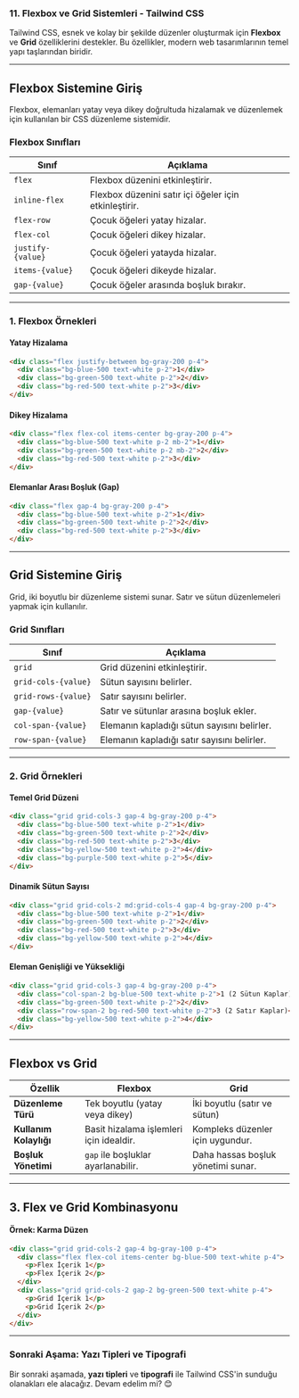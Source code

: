 ### **11. Flexbox ve Grid Sistemleri - Tailwind CSS**

Tailwind CSS, esnek ve kolay bir şekilde düzenler oluşturmak için **Flexbox** ve **Grid** özelliklerini destekler. Bu özellikler, modern web tasarımlarının temel yapı taşlarından biridir.

---

## **Flexbox Sistemine Giriş**

Flexbox, elemanları yatay veya dikey doğrultuda hizalamak ve düzenlemek için kullanılan bir CSS düzenleme sistemidir.

### **Flexbox Sınıfları**

| **Sınıf**             | **Açıklama**                                           |
|------------------------|-------------------------------------------------------|
| `flex`                | Flexbox düzenini etkinleştirir.                        |
| `inline-flex`         | Flexbox düzenini satır içi öğeler için etkinleştirir.  |
| `flex-row`            | Çocuk öğeleri yatay hizalar.                          |
| `flex-col`            | Çocuk öğeleri dikey hizalar.                          |
| `justify-{value}`     | Çocuk öğeleri yatayda hizalar.                         |
| `items-{value}`       | Çocuk öğeleri dikeyde hizalar.                         |
| `gap-{value}`         | Çocuk öğeler arasında boşluk bırakır.                  |

---

### **1. Flexbox Örnekleri**

#### **Yatay Hizalama**

```html
<div class="flex justify-between bg-gray-200 p-4">
  <div class="bg-blue-500 text-white p-2">1</div>
  <div class="bg-green-500 text-white p-2">2</div>
  <div class="bg-red-500 text-white p-2">3</div>
</div>
```

#### **Dikey Hizalama**

```html
<div class="flex flex-col items-center bg-gray-200 p-4">
  <div class="bg-blue-500 text-white p-2 mb-2">1</div>
  <div class="bg-green-500 text-white p-2 mb-2">2</div>
  <div class="bg-red-500 text-white p-2">3</div>
</div>
```

#### **Elemanlar Arası Boşluk (Gap)**

```html
<div class="flex gap-4 bg-gray-200 p-4">
  <div class="bg-blue-500 text-white p-2">1</div>
  <div class="bg-green-500 text-white p-2">2</div>
  <div class="bg-red-500 text-white p-2">3</div>
</div>
```

---

## **Grid Sistemine Giriş**

Grid, iki boyutlu bir düzenleme sistemi sunar. Satır ve sütun düzenlemeleri yapmak için kullanılır.

### **Grid Sınıfları**

| **Sınıf**                | **Açıklama**                                           |
|---------------------------|-------------------------------------------------------|
| `grid`                   | Grid düzenini etkinleştirir.                          |
| `grid-cols-{value}`      | Sütun sayısını belirler.                              |
| `grid-rows-{value}`      | Satır sayısını belirler.                              |
| `gap-{value}`            | Satır ve sütunlar arasına boşluk ekler.               |
| `col-span-{value}`       | Elemanın kapladığı sütun sayısını belirler.           |
| `row-span-{value}`       | Elemanın kapladığı satır sayısını belirler.           |

---

### **2. Grid Örnekleri**

#### **Temel Grid Düzeni**

```html
<div class="grid grid-cols-3 gap-4 bg-gray-200 p-4">
  <div class="bg-blue-500 text-white p-2">1</div>
  <div class="bg-green-500 text-white p-2">2</div>
  <div class="bg-red-500 text-white p-2">3</div>
  <div class="bg-yellow-500 text-white p-2">4</div>
  <div class="bg-purple-500 text-white p-2">5</div>
</div>
```

#### **Dinamik Sütun Sayısı**

```html
<div class="grid grid-cols-2 md:grid-cols-4 gap-4 bg-gray-200 p-4">
  <div class="bg-blue-500 text-white p-2">1</div>
  <div class="bg-green-500 text-white p-2">2</div>
  <div class="bg-red-500 text-white p-2">3</div>
  <div class="bg-yellow-500 text-white p-2">4</div>
</div>
```

#### **Eleman Genişliği ve Yüksekliği**

```html
<div class="grid grid-cols-3 gap-4 bg-gray-200 p-4">
  <div class="col-span-2 bg-blue-500 text-white p-2">1 (2 Sütun Kaplar)</div>
  <div class="bg-green-500 text-white p-2">2</div>
  <div class="row-span-2 bg-red-500 text-white p-2">3 (2 Satır Kaplar)</div>
  <div class="bg-yellow-500 text-white p-2">4</div>
</div>
```

---

## **Flexbox vs Grid**

| **Özellik**            | **Flexbox**                                  | **Grid**                          |
|-------------------------|----------------------------------------------|-----------------------------------|
| **Düzenleme Türü**      | Tek boyutlu (yatay veya dikey)               | İki boyutlu (satır ve sütun)      |
| **Kullanım Kolaylığı**  | Basit hizalama işlemleri için idealdir.       | Kompleks düzenler için uygundur. |
| **Boşluk Yönetimi**     | `gap` ile boşluklar ayarlanabilir.           | Daha hassas boşluk yönetimi sunar.|

---

## **3. Flex ve Grid Kombinasyonu**

#### **Örnek: Karma Düzen**

```html
<div class="grid grid-cols-2 gap-4 bg-gray-100 p-4">
  <div class="flex flex-col items-center bg-blue-500 text-white p-4">
    <p>Flex İçerik 1</p>
    <p>Flex İçerik 2</p>
  </div>
  <div class="grid grid-cols-2 gap-2 bg-green-500 text-white p-4">
    <p>Grid İçerik 1</p>
    <p>Grid İçerik 2</p>
  </div>
</div>
```

---

### **Sonraki Aşama: Yazı Tipleri ve Tipografi**

Bir sonraki aşamada, **yazı tipleri** ve **tipografi** ile Tailwind CSS'in sunduğu olanakları ele alacağız. Devam edelim mi? 😊